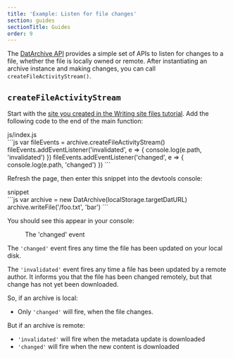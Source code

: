 ```yaml
---
title: 'Example: Listen for file changes'
section: guides
sectionTitle: Guides
order: 9
---
```


The [DatArchive API](/docs/apis/dat.html) provides a simple set of APIs to listen for changes to a file, whether the file is locally owned or remote. After instantiating an archive instance and making changes, you can call `createFileActivityStream()`.

## `createFileActivityStream`

Start with the [site you created in the Writing site files tutorial](http://localhost:4000/docs/tutorials/write-site-files.html). Add the following code to the end of the main function:

<figcaption class="code">js/index.js</figcaption>
```js
var fileEvents = archive.createFileActivityStream()
fileEvents.addEventListener('invalidated', e => {
  console.log(e.path, 'invalidated')
})
fileEvents.addEventListener('changed', e => {
  console.log(e.path, 'changed')
})
```

Refresh the page, then enter this snippet into the devtools console:

<figcaption class="code">snippet</figcaption>
```js
var archive = new DatArchive(localStorage.targetDatURL)
archive.writeFile('/foo.txt', 'bar')
```

You should see this appear in your console:

<figure>
<img data-src="/img/docs/tut-listen-for-file-changes/changed.png" >
<figcaption>The 'changed' event</figcaption>
</figure>

The `'changed'` event fires any time the file has been updated on your local disk.

The `'invalidated'` event fires any time a file has been updated by a remote author. It informs you that the file has been changed remotely, but that change has not yet been downloaded.

So, if an archive is local:

- Only `'changed'` will fire, when the file changes.

But if an archive is remote:

- `'invalidated'` will fire when the metadata update is downloaded
- `'changed'` will fire when the new content is downloaded
